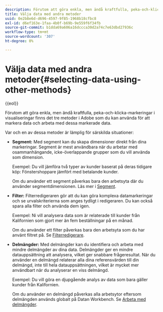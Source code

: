 ```yaml
---
description: Förutom att göra enkla, men ändå kraftfulla, peka-och-klicka-markeringar i visualiseringar finns det tre metoder i Adobe som du kan använda för att markera data och arbeta med dessa markerade data.
title: Välja data med andra metoder
uuid: 0e2b8e6d-d696-4597-9f85-1968b18cfbc8
exl-id: d6ef163e-1faa-4b0f-b69b-9e559f6f34fb
source-git-commit: b1dda69a606a16dccca30d2a74c7e63dbd27936c
workflow-type: tm+mt
source-wordcount: '307'
ht-degree: 0%

---
```


# Välja data med andra metoder{#selecting-data-using-other-methods}

{{eol}}

Förutom att göra enkla, men ändå kraftfulla, peka-och-klicka-markeringar i visualiseringar finns det tre metoder i Adobe som du kan använda för att markera data och arbeta med dessa markerade data.

Var och en av dessa metoder är lämplig för särskilda situationer:

* **Segment:** Med segment kan du skapa dimensioner direkt från dina markeringar. Segment är mest användbara när du arbetar med osammanhängande, icke-överlappande grupper som du vill använda som dimension.

   Exempel: Du vill jämföra två typer av kunder baserat på deras tidigare köp: Fönstershoppare jämfört med betalande kunder.

   Om du använder ett segment påverkas bara den arbetsyta där du använder segmentdimensionen. Läs mer i [Segment](../../../../home/c-get-started/c-analysis-vis/c-seg/c-seg.md#concept-71a333e5c7334e0489c76fca95862fbc).

* **Filter:** Filterredigeraren gör att du kan göra komplexa datamarkeringar och se urvalskriterierna som anges tydligt i redigeraren. Du kan också spara alla filter och använda dem igen.

   Exempel: Ni vill analysera data som är relaterade till kunder från Kalifornien som gjort mer än fem beställningar på en månad.

   Om du använder ett filter påverkas bara den arbetsyta som du har använt filtret på. Se [Filterredigerare](../../../../home/c-get-started/c-analysis-vis/c-filter-editors/c-filter-editors.md#concept-2f343ecbed8240f18b0c1f1eccef11e3).

* **Delmängder:** Med delmängder kan du identifiera och arbeta med mindre delmängder av dina data. Delmängder ger en mindre datauppsättning att analysera, vilket ger snabbare frågeresultat. När du använder en delmängd relaterar alla dina referensvärden till din delmängd, inte till hela datauppsättningen, vilket är mycket mer användbart när du analyserar en viss delmängd.

   Exempel: Du vill göra en djupgående analys av data som bara gäller kunder från Kalifornien.

   Om du använder en delmängd påverkas alla arbetsytor eftersom delmängden används globalt på Datan Workbench. Se [Arbeta med delmängder](../../../../home/c-get-started/c-vis/c-wk-subsets/c-wk-subsets.md#concept-43809322b6374d5cb2536630a13e943b).
